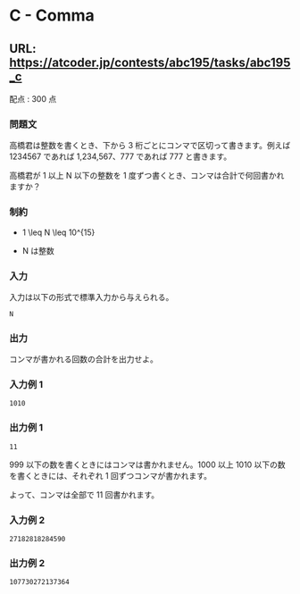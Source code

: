 # C - Comma 
## URL: https://atcoder.jp/contests/abc195/tasks/abc195_c 

配点 : 300 点




### 問題文

高橋君は整数を書くとき、下から 3 桁ごとにコンマで区切って書きます。例えば 1234567 であれば 1,234,567、777 であれば 777 と書きます。


高橋君が 1 以上 N 以下の整数を 1 度ずつ書くとき、コンマは合計で何回書かれますか？






### 制約



* 1 \leq N \leq 10^{15}

* N は整数









### 入力

入力は以下の形式で標準入力から与えられる。



``` 
N
``` 





### 出力

コンマが書かれる回数の合計を出力せよ。








### 入力例 1


``` 
1010
``` 





### 出力例 1


``` 
11
``` 

999 以下の数を書くときにはコンマは書かれません。1000 以上 1010 以下の数を書くときには、それぞれ 1 回ずつコンマが書かれます。


よって、コンマは全部で 11 回書かれます。







### 入力例 2


``` 
27182818284590
``` 





### 出力例 2


``` 
107730272137364
```